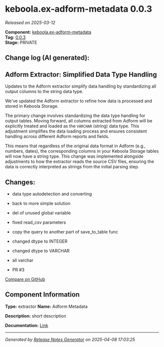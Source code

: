 #  keboola.ex-adform-metadata 0.0.3

_Released on 2025-03-12_

**Component:** [keboola.ex-adform-metadata](https://github.com/keboola/component-adform)  
**Tag:** [0.0.3](https://github.com/keboola/component-adform/releases/tag/0.0.3)  
**Stage:** PRIVATE


## Change log (AI generated):
## Adform Extractor: Simplified Data Type Handling

Updates to the Adform extractor simplify data handling by standardizing all output columns to the string data type.

We've updated the Adform extractor to refine how data is processed and stored in Keboola Storage.

The primary change involves standardizing the data type handling for output tables. Moving forward, all columns extracted from Adform will be explicitly treated and loaded as the `VARCHAR` (string) data type. This adjustment simplifies the data loading process and ensures consistent handling across different Adform reports and fields.

This means that regardless of the original data format in Adform (e.g., numbers, dates), the corresponding columns in your Keboola Storage tables will now have a string type. This change was implemented alongside adjustments to how the extractor reads the source CSV files, ensuring the data is correctly interpreted as strings from the initial parsing step.



## Changes:



- data type autodetection and converting 




- back to more simple solution 




- del of unused global variable 




- fixed read_csv parameters 




- copy the query to another part of save_to_table func 




- changed dtype to INTEGER 




- changed dtype to VARCHAR 




- all varchar 




- PR #3 



[Compare on GitHub](https://github.com/keboola/component-adform/compare/0.0.2...0.0.3)



## Component Information
**Type:** extractor
**Name:** Adform Metadata

**Description:** short description


**Documentation:** [Link](https://github.com/keboola/component-adform/blob/master/README.md)



---
_Generated by [Release Notes Generator](https://github.com/keboola/release-notes-generator)
on 2025-04-08 17:03:25_